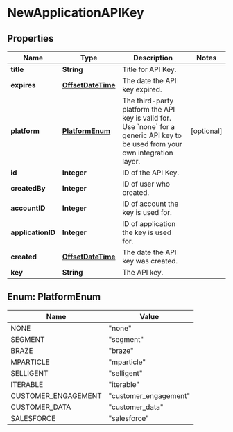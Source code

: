 

# NewApplicationAPIKey


## Properties

Name | Type | Description | Notes
------------ | ------------- | ------------- | -------------
**title** | **String** | Title for API Key. | 
**expires** | [**OffsetDateTime**](OffsetDateTime.md) | The date the API key expired. | 
**platform** | [**PlatformEnum**](#PlatformEnum) | The third-party platform the API key is valid for. Use &#x60;none&#x60; for a generic API key to be used from your own integration layer.  |  [optional]
**id** | **Integer** | ID of the API Key. | 
**createdBy** | **Integer** | ID of user who created. | 
**accountID** | **Integer** | ID of account the key is used for. | 
**applicationID** | **Integer** | ID of application the key is used for. | 
**created** | [**OffsetDateTime**](OffsetDateTime.md) | The date the API key was created. | 
**key** | **String** | The API key. | 



## Enum: PlatformEnum

Name | Value
---- | -----
NONE | &quot;none&quot;
SEGMENT | &quot;segment&quot;
BRAZE | &quot;braze&quot;
MPARTICLE | &quot;mparticle&quot;
SELLIGENT | &quot;selligent&quot;
ITERABLE | &quot;iterable&quot;
CUSTOMER_ENGAGEMENT | &quot;customer_engagement&quot;
CUSTOMER_DATA | &quot;customer_data&quot;
SALESFORCE | &quot;salesforce&quot;



